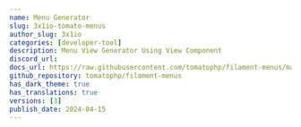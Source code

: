 ```yaml
---
name: Menu Generator
slug: 3x1io-tomato-menus
author_slug: 3x1io
categories: [developer-tool]
description: Menu View Generator Using View Component
discord_url: 
docs_url: https://raw.githubusercontent.com/tomatophp/filament-menus/master/README.md
github_repository: tomatophp/filament-menus
has_dark_theme: true
has_translations: true
versions: [3]
publish_date: 2024-04-15
---
```

